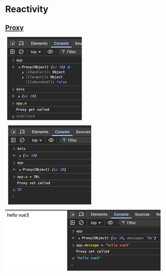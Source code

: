 
# Reactivity

## [Proxy](https://developer.mozilla.org/ko/docs/Web/JavaScript/Reference/Global_Objects/Proxy)

![Console data get](img/console-data_get.png)

![Console data set](img/console-data_set.png)

![Console proxy rendering](img/console-proxy_rendering.png)
